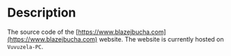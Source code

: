 # Description

The source code of the
[https://www.blazejbucha.com](https://www.blazejbucha.com) website.  The
website is currently hosted on `Vuvuzela-PC`.
